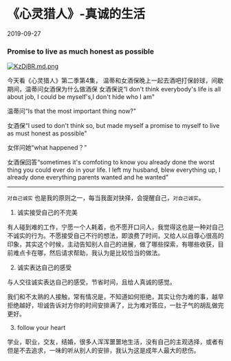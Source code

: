 # 《心灵猎人》-真诚的生活
2019-09-27

### Promise to live as much honest as possible
[![KzDjBR.md.png](https://s2.ax1x.com/2019/11/04/KzDjBR.md.png)](https://imgchr.com/i/KzDjBR)

今天看《心灵猎人》第二季第4集，
温蒂和女酒保晚上一起去酒吧打保龄球，间歇期间，温蒂问女酒保为什么做酒保
女酒保说“I don't think everybody's life is all about job, I could be myself's,I don't hide who I am"


温蒂问“Is that the most important thing now?"


女酒保“I used to don't think so, but made myself a promise to myself to live as must honest as possible"

女伴问她“what happened？”

女酒保回答“sometimes it's comfoting to know you already done the worst thing you could ever do in your life. I left my husband, blew everything up, I already done everything parents wanted and he wanted"

******

`对自己诚实` 也是我的原则之一，每当我面对抉择，会提醒自己，`对自己诚实`。

1. 诚实接受自己的不完美

有人碰到难的工作，宁愿一个人耗着，也不愿开口问人，我觉得这也是一种对自己不诚实的行为。不愿接受自己不行的想法，即浪费了时间，又给人以自尊心很高的印象，其实这个时候，主动告知别人自己的进展，做了哪些探索，有哪些收获，目前难点卡在哪，然后请求帮助，我认为是比较恰当的做法。

2. 诚实表达自己的感受

与人交往诚实表达自己的感受，节省时间，且给人真诚的感觉。

我们和不太熟的人接触，常有情况是，不知道如何拒绝，其实让你为难的事，越早拒绝越好，坦诚告诉对方你的时间安排满了，比为难对答应，一肚子气的胡乱做完更好。

3. follow your heart

学业，职业，交友，结婚，很多人浑浑噩噩地生活，没有自己的主观选择，或者有但是不去追求，一味的听从别人的安排，我认为这是成年人最大的悲伤。
